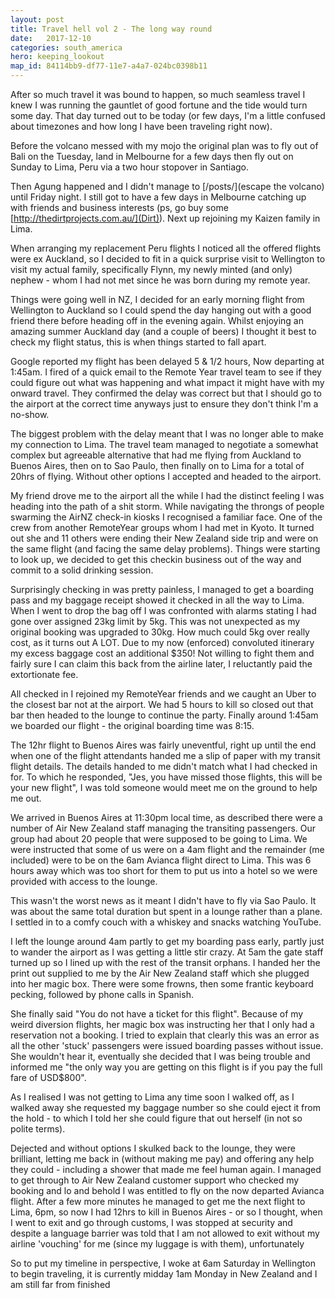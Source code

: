 ```yaml
---
layout: post
title: Travel hell vol 2 - The long way round
date:   2017-12-10
categories: south_america
hero: keeping_lookout
map_id: 84114bb9-df77-11e7-a4a7-024bc0398b11
---
```

After so much travel it was bound to happen, so much seamless travel I knew I was running the gauntlet of good fortune and the tide would turn some day. That day turned out to be today (or few days, I'm a little confused about timezones and how long I have been traveling right now).

Before the volcano messed with my mojo the original plan was to fly out of Bali on the Tuesday, land in Melbourne for a few days then fly out on Sunday to Lima, Peru via a two hour stopover in Santiago.

Then Agung happened and I didn't manage to [/posts/](escape the volcano) until Friday night. I still got to have a few days in Melbourne catching up with friends and business interests (ps, go buy some [http://thedirtprojects.com.au/](Dirt)). Next up rejoining my Kaizen family in Lima.

When arranging my replacement Peru flights I noticed all the offered flights were ex Auckland, so I decided to fit in a quick surprise visit to Wellington to visit my actual family, specifically Flynn, my newly minted (and only) nephew - whom I had not met since he was born during my remote year.

Things were going well in NZ, I decided for an early morning flight from Wellington to Auckland so I could spend the day hanging out with a good friend there before heading off in the evening again. Whilst enjoying an amazing summer Auckland day (and a couple of beers) I thought it best to check my flight status, this is when things started to fall apart.

Google reported my flight has been delayed 5 & 1/2 hours, Now departing at 1:45am. I fired of a quick email to the Remote Year travel team to see if they could figure out what was happening and what impact it might have with my onward travel. They confirmed the delay was correct but that I should go to the airport at the correct time anyways just to ensure they don't think I'm a no-show.

The biggest problem with the delay meant that I was no longer able to make my connection to Lima. The travel team managed to negotiate a somewhat complex but agreeable alternative that had me flying from Auckland to Buenos Aires, then on to Sao Paulo, then finally on to Lima for a total of 20hrs of flying. Without other options I accepted and headed to the airport.

My friend drove me to the airport all the while I had the distinct feeling I was heading into the path of a shit storm. While navigating the throngs of people swarming the AirNZ check-in kiosks I recognised a familiar face. One of the crew from another RemoteYear groups whom I had met in Kyoto. It turned out she and 11 others were ending their New Zealand side trip and were on the same flight (and facing the same delay problems). Things were starting to look up, we decided to get this checkin business out of the way and commit to a solid drinking session.

Surprisingly checking in was pretty painless, I managed to get a boarding pass and my baggage receipt showed it checked in all the way to Lima. When I went to drop the bag off I was confronted with alarms stating I had gone over assigned 23kg limit by 5kg. This was not unexpected as my original booking was upgraded to 30kg. How much could 5kg over really cost, as it turns out A LOT. Due to my now (enforced) convoluted itinerary my excess baggage cost an additional $350! Not willing to fight them and fairly sure I can claim this back from the airline later, I reluctantly paid the extortionate fee.

All checked in I rejoined my RemoteYear friends and we caught an Uber to the closest bar not at the airport. We had 5 hours to kill so closed out that bar then headed to the lounge to continue the party. Finally around 1:45am we boarded our flight - the original boarding time was 8:15.

The 12hr flight to Buenos Aires was fairly uneventful, right up until the end when one of the flight attendants handed me a slip of paper with my transit flight details. The details handed to me didn't match what I had checked in for. To which he responded, "Jes, you have missed those flights, this will be your new flight", I was told someone would meet me on the ground to help me out.

We arrived in Buenos Aires at 11:30pm local time, as described there were a number of Air New Zealand staff managing the transiting passengers. Our group had about 20 people that were supposed to be going to Lima. We were instructed that some of us were on a 4am flight and the remainder (me included) were to be on the 6am Avianca flight direct to Lima. This was 6 hours away which was too short for them to put us into a hotel so we were provided with access to the lounge.

This wasn't the worst news as it meant I didn't have to fly via Sao Paulo. It was about the same total duration but spent in a lounge rather than a plane. I settled in to a comfy couch with a whiskey and snacks watching YouTube.

I left the lounge around 4am partly to get my boarding pass early, partly just to wander the airport as I was getting a little stir crazy. At 5am the gate staff turned up so I lined up with the rest of the transit orphans. I handed her the print out supplied to me by the Air New Zealand staff which she plugged into her magic box. There were some frowns, then some frantic keyboard pecking, followed by  phone calls in Spanish.

She finally said "You do not have a ticket for this flight". Because of my weird diversion flights, her magic box was instructing her that I only had a reservation not a booking. I tried to explain that clearly this was an error as all the other 'stuck' passengers were issued boarding passes without issue. She wouldn't hear it, eventually she decided that I was being trouble and informed me "the only way you are getting on this flight is if you pay the full fare of USD$800".

As I realised I was not getting to Lima any time soon I walked off, as I walked away she requested my baggage number so she could eject it from the hold - to which I told her she could figure that out herself (in not so polite terms).

Dejected and without options I skulked back to the lounge, they were brilliant, letting me back in (without making me pay) and offering any help they could - including a shower that made me feel human again. I managed to get through to Air New Zealand customer support who checked my booking and lo and behold I was entitled to fly on the now departed Avianca flight. After a few more minutes he managed to get me the next flight to Lima, 6pm, so now I had 12hrs to kill in Buenos Aires - or so I thought, when I went to exit and go through customs, I was stopped at security and despite a language barrier was told that I am not allowed to exit without my airline 'vouching' for me (since my luggage is with them), unfortunately

So to put my timeline in perspective, I woke at 6am Saturday in Wellington to begin traveling, it is currently midday 1am Monday in New Zealand and I am still far from finished
